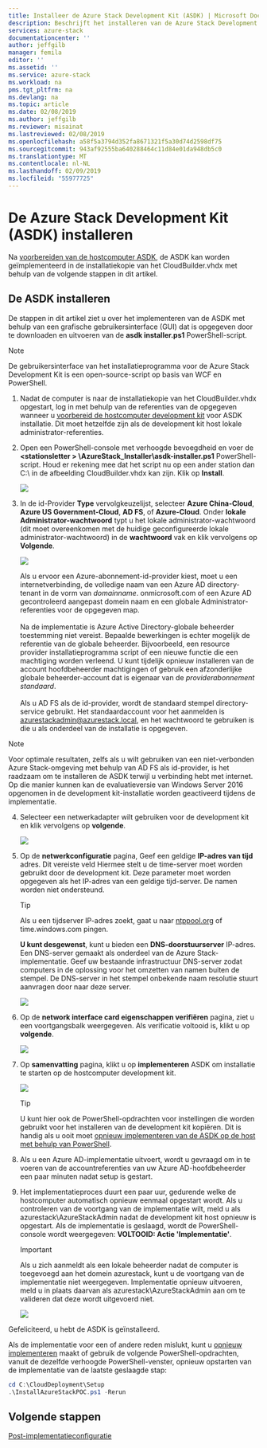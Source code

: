 ```yaml
---
title: Installeer de Azure Stack Development Kit (ASDK) | Microsoft Docs
description: Beschrijft het installeren van de Azure Stack Development Kit (ASDK).
services: azure-stack
documentationcenter: ''
author: jeffgilb
manager: femila
editor: ''
ms.assetid: ''
ms.service: azure-stack
ms.workload: na
pms.tgt_pltfrm: na
ms.devlang: na
ms.topic: article
ms.date: 02/08/2019
ms.author: jeffgilb
ms.reviewer: misainat
ms.lastreviewed: 02/08/2019
ms.openlocfilehash: a58f5a3794d352fa8671321f5a30d74d2598df75
ms.sourcegitcommit: 943af92555ba640288464c11d84e01da948db5c0
ms.translationtype: MT
ms.contentlocale: nl-NL
ms.lasthandoff: 02/09/2019
ms.locfileid: "55977725"
---
```

# <a name="install-the-azure-stack-development-kit-asdk"></a>De Azure Stack Development Kit (ASDK) installeren
Na [voorbereiden van de hostcomputer ASDK](asdk-prepare-host.md), de ASDK kan worden geïmplementeerd in de installatiekopie van het CloudBuilder.vhdx met behulp van de volgende stappen in dit artikel.

## <a name="install-the-asdk"></a>De ASDK installeren
De stappen in dit artikel ziet u over het implementeren van de ASDK met behulp van een grafische gebruikersinterface (GUI) dat is opgegeven door te downloaden en uitvoeren van de **asdk installer.ps1** PowerShell-script.

> [!NOTE]
> De gebruikersinterface van het installatieprogramma voor de Azure Stack Development Kit is een open-source-script op basis van WCF en PowerShell.


1. Nadat de computer is naar de installatiekopie van het CloudBuilder.vhdx opgestart, log in met behulp van de referenties van de opgegeven wanneer u [voorbereid de hostcomputer development kit](asdk-prepare-host.md) voor ASDK installatie. Dit moet hetzelfde zijn als de development kit host lokale administrator-referenties.
2. Open een PowerShell-console met verhoogde bevoegdheid en voer de  **&lt;stationsletter > \AzureStack_Installer\asdk-installer.ps1** PowerShell-script. Houd er rekening mee dat het script nu op een ander station dan C:\ in de afbeelding CloudBuilder.vhdx kan zijn. Klik op **Install**.

    ![](media/asdk-install/1.PNG) 

3. In de id-Provider **Type** vervolgkeuzelijst, selecteer **Azure China-Cloud**, **Azure US Government-Cloud**, **AD FS**, of **Azure-Cloud**. Onder **lokale Administrator-wachtwoord** typt u het lokale administrator-wachtwoord (dit moet overeenkomen met de huidige geconfigureerde lokale administrator-wachtwoord) in de **wachtwoord** vak en klik vervolgens op  **Volgende**.

    ![](media/asdk-install/2.PNG) 
  
   Als u ervoor een Azure-abonnement-id-provider kiest, moet u een internetverbinding, de volledige naam van een Azure AD directory-tenant in de vorm van *domainname*. onmicrosoft.com of een Azure AD gecontroleerd aangepast domein naam en een globale Administrator-referenties voor de opgegeven map.<br><br>Na de implementatie is Azure Active Directory-globale beheerder toestemming niet vereist. Bepaalde bewerkingen is echter mogelijk de referentie van de globale beheerder. Bijvoorbeeld, een resource provider installatieprogramma script of een nieuwe functie die een machtiging worden verleend. U kunt tijdelijk opnieuw installeren van de account hoofdbeheerder machtigingen of gebruik een afzonderlijke globale beheerder-account dat is eigenaar van de *providerabonnement standaard*.<br><br>Als u AD FS als de id-provider, wordt de standaard stempel directory-service gebruikt. Het standaardaccount voor het aanmelden is azurestackadmin@azurestack.local, en het wachtwoord te gebruiken is die u als onderdeel van de installatie is opgegeven.

  > [!NOTE]
  > Voor optimale resultaten, zelfs als u wilt gebruiken van een niet-verbonden Azure Stack-omgeving met behulp van AD FS als id-provider, is het raadzaam om te installeren de ASDK terwijl u verbinding hebt met internet. Op die manier kunnen kan de evaluatieversie van Windows Server 2016 opgenomen in de development kit-installatie worden geactiveerd tijdens de implementatie.

4. Selecteer een netwerkadapter wilt gebruiken voor de development kit en klik vervolgens op **volgende**.

    ![](media/asdk-install/3.PNG)

5. Op de **netwerkconfiguratie** pagina, Geef een geldige **IP-adres van tijd** adres. Dit vereiste veld Hiermee stelt u de time-server moet worden gebruikt door de development kit. Deze parameter moet worden opgegeven als het IP-adres van een geldige tijd-server. De namen worden niet ondersteund.

      > [!TIP]
      > Als u een tijdserver IP-adres zoekt, gaat u naar [ntppool.org](https://www.ntppool.org/) of time.windows.com pingen. 

    **U kunt desgewenst**, kunt u bieden een **DNS-doorstuurserver** IP-adres. Een DNS-server gemaakt als onderdeel van de Azure Stack-implementatie. Geef uw bestaande infrastructuur DNS-server zodat computers in de oplossing voor het omzetten van namen buiten de stempel. De DNS-server in het stempel onbekende naam resolutie stuurt aanvragen door naar deze server.

    ![](media/asdk-install/4.PNG)

6. Op de **network interface card eigenschappen verifiëren** pagina, ziet u een voortgangsbalk weergegeven. Als verificatie voltooid is, klikt u op **volgende**.

    ![](media/asdk-install/5.PNG)

7. Op **samenvatting** pagina, klikt u op **implementeren** ASDK om installatie te starten op de hostcomputer development kit.

    ![](media/asdk-install/6.PNG)

    > [!TIP]
    > U kunt hier ook de PowerShell-opdrachten voor instellingen die worden gebruikt voor het installeren van de development kit kopiëren. Dit is handig als u ooit moet [opnieuw implementeren van de ASDK op de host met behulp van PowerShell](asdk-deploy-powershell.md).

8. Als u een Azure AD-implementatie uitvoert, wordt u gevraagd om in te voeren van de accountreferenties van uw Azure AD-hoofdbeheerder een paar minuten nadat setup is gestart.

9. Het implementatieproces duurt een paar uur, gedurende welke de hostcomputer automatisch opnieuw eenmaal opgestart wordt. Als u controleren van de voortgang van de implementatie wilt, meld u als azurestack\AzureStackAdmin nadat de development kit host opnieuw is opgestart. Als de implementatie is geslaagd, wordt de PowerShell-console wordt weergegeven: **VOLTOOID: Actie 'Implementatie'**. 
    > [!IMPORTANT]
    > Als u zich aanmeldt als een lokale beheerder nadat de computer is toegevoegd aan het domein azurestack, kunt u de voortgang van de implementatie niet weergegeven. Implementatie opnieuw uitvoeren, meld u in plaats daarvan als azurestack\AzureStackAdmin aan om te valideren dat deze wordt uitgevoerd niet.

    ![](media/asdk-install/7.PNG)

Gefeliciteerd, u hebt de ASDK is geïnstalleerd.

Als de implementatie voor een of andere reden mislukt, kunt u [opnieuw implementeren](asdk-redeploy.md) maakt of gebruik de volgende PowerShell-opdrachten, vanuit de dezelfde verhoogde PowerShell-venster, opnieuw opstarten van de implementatie van de laatste geslaagde stap:

  ```powershell
  cd C:\CloudDeployment\Setup
  .\InstallAzureStackPOC.ps1 -Rerun
  ```

## <a name="next-steps"></a>Volgende stappen
[Post-implementatieconfiguratie](asdk-post-deploy.md)
